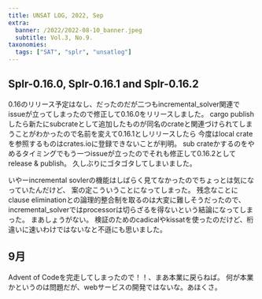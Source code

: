 ```yaml
---
title: UNSAT LOG, 2022, Sep
extra:
  banner: /2022/2022-08-10_banner.jpeg
  subtitle: Vol.3, No.9.
taxonomies:
  tags: ["SAT", "splr", "unsatlog"]
---
```

## Splr-0.16.0, Splr-0.16.1 and Splr-0.16.2

0.16のリリース予定はなし、だったのだが二つもincremental_solver関連でissueが立ってしまったので修正して0.16.0をリリースしました。
cargo publishしたら新たにsubcrateとして追加したものが同名のcrateと関連づけられてしまうことがわかったので名前を変えて0.16.1としリリースしたら
今度はlocal crateを参照するものはcrates.ioに登録できないことが判明。
sub crateかするのをやめるタイミングでもう一つissueが立ったのでそれも修正して0.16.2としてrelease & publish。
久しぶりにゴタゴタしてしまいました。

いやーincremental sovlerの機能はしばらく見てなかったのでちょっとは気になっていたんだけど、
案の定こういうことになってしまった。
残念なことにclause eliminationとの論理的整合制を取るのは大変に難しそうだったので、
incremental_solverではprocessorは切らざるを得ないという結論になってしまった。
まあしょうがない。
検証のためのcadicalやkissatを使ったのだけど、桁違いに速いわけではないなと不遜にも思いました。

## 9月

Advent of Codeを完走してしまったので！！、まあ本業に戻らねば。
何が本業かというのは問題だが、webサービスの開発ではないな。あほくさ。

